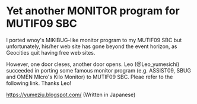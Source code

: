 # Yet another MONITOR program for MUTIF09 SBC

I ported wnoy's MIKIBUG-like monitor program to my MUTIF09 SBC but unfortunately, his/her web site has gone beyond the event horizon, as Geocities quit having free web sites.

However, one door cleses, another door opens. Leo (@Leo_yumesichi) succeeded in porting some famous monitor program (e.g. ASSIST09, SBUG and OMEN MIcro's Kilo Monitor) to MUTIF09 SBC. Pleae refer to the following link. Thanks Leo! 

https://yumeziu.blogspot.com/ (Written in Japanese)

